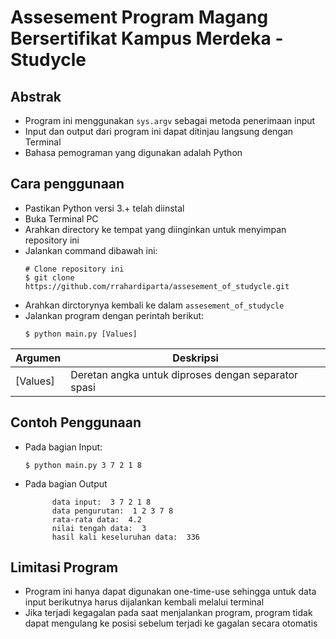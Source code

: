 # Assesement Program Magang Bersertifikat Kampus Merdeka - Studycle
## Abstrak

* Program ini menggunakan ``` sys.argv ``` sebagai metoda penerimaan input
* Input dan output dari program ini dapat ditinjau langsung dengan Terminal
* Bahasa pemograman yang digunakan adalah Python

## Cara penggunaan

* Pastikan Python versi 3.+ telah diinstal
* Buka Terminal PC
* Arahkan directory ke tempat yang diinginkan untuk menyimpan repository ini
* Jalankan command dibawah ini:
  ```
  # Clone repository ini
  $ git clone https://github.com/rrahardiparta/assesement_of_studycle.git
  ```
* Arahkan dirctorynya kembali ke dalam ``` assesement_of_studycle ```
* Jalankan program dengan perintah berikut:
  ```
  $ python main.py [Values]
  ```
| Argumen | Deskripsi |
| --- | --- |
| [Values] | Deretan angka untuk diproses dengan separator spasi |

## Contoh Penggunaan

* Pada bagian Input:
  ```
  $ python main.py 3 7 2 1 8
  ```

* Pada bagian Output
  ```
        data input:  3 7 2 1 8
        data pengurutan:  1 2 3 7 8
        rata-rata data:  4.2
        nilai tengah data:  3
        hasil kali keseluruhan data:  336

  ```

## Limitasi Program

* Program ini hanya dapat digunakan one-time-use sehingga untuk data input berikutnya harus dijalankan kembali melalui terminal
* Jika terjadi kegagalan pada saat menjalankan program, program tidak dapat mengulang ke posisi sebelum terjadi ke gagalan secara otomatis




